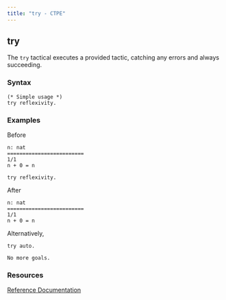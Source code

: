 ```yaml
---
title: "try - CTPE"
---
```


## try

The `try` tactical executes a provided tactic, catching any errors and always succeeding.

### Syntax

```coq
(* Simple usage *)
try reflexivity.
```

### Examples

Before
```coq
n: nat
=========================
1/1
n + 0 = n
```

```coq
try reflexivity.
```

After
```coq
n: nat
=========================
1/1
n + 0 = n
```

Alternatively,

```coq
try auto.
```

```coq
No more goals.
```

### Resources

[Reference Documentation](https://coq.inria.fr/doc/master/refman/proof-engine/ltac.html#coq:tacn.try)
